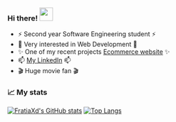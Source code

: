 ###  **Hi there! <img src="https://raw.githubusercontent.com/MartinHeinz/MartinHeinz/master/wave.gif" width="30px">**

- ⚡ Second year Software Engineering student ⚡
-  :avocado: Very interested in Web Development :avocado:
- ✨ One of my recent projects <a href="https://github.com/FratiaXd/ecommerce-website">Ecommerce website</a> ✨
- 📫 <a href="https://www.linkedin.com/in/katrina-petreikyte/">My LinkedIn</a> 📫
- :clapper: Huge movie fan :clapper:

###  **📈 My stats**

<!--
**FratiaXd/FratiaXd** is a ✨ _special_ ✨ repository because its `README.md` (this file) appears on your GitHub profile.

Here are some ideas to get you started:

- 🔭 I’m currently working on ...
- 🌱 I’m currently learning Computer Science 1st year
- 👯 I’m looking to collaborate on ...
- 🤔 I’m looking for help with ...
- 💬 Ask me about ...
- 📫 How to reach me: ...
- 😄 Pronouns: ...
- ⚡ Fun fact: ...
My stats
-->
[![FratiaXd's GitHub stats](https://github-readme-stats.vercel.app/api?username=FratiaXd&show_icons=true&theme=omni&count_private=true)](https://github.com/anuraghazra/github-readme-stats)
[![Top Langs](https://github-readme-stats.vercel.app/api/top-langs/?username=FratiaXd&layout=compact&theme=omni)](https://github.com/anuraghazra/github-readme-stats)
